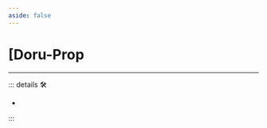 ```yaml
---
aside: false
---
```

# <py>[<labor>Doru</labor>-Prop

---

<!-- =================================================== -->
<!-- =================================================== -->
<!-- =================================================== -->
<!-- =================================================== -->
<!-- =================================================== -->
::: details 🛠

-

:::
